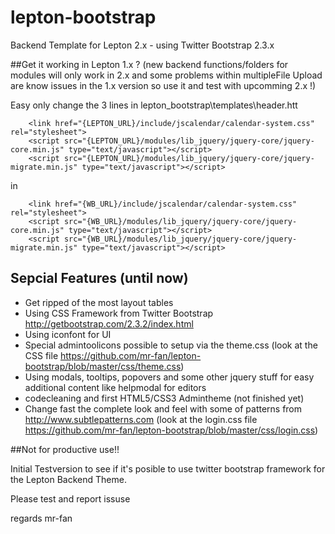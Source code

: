 lepton-bootstrap
================

Backend Template for Lepton 2.x - using Twitter Bootstrap 2.3.x 

##Get it working in Lepton 1.x ?
(new backend functions/folders for modules will only work in 2.x and some problems within multipleFile Upload are know issues in the 1.x version so use it and test with upcomming 2.x !)

Easy only change the 3 lines in lepton_bootstrap\templates\header.htt

		<link href="{LEPTON_URL}/include/jscalendar/calendar-system.css" rel="stylesheet">
		<script src="{LEPTON_URL}/modules/lib_jquery/jquery-core/jquery-core.min.js" type="text/javascript"></script>
		<script src="{LEPTON_URL}/modules/lib_jquery/jquery-core/jquery-migrate.min.js" type="text/javascript"></script>

in

		<link href="{WB_URL}/include/jscalendar/calendar-system.css" rel="stylesheet">
		<script src="{WB_URL}/modules/lib_jquery/jquery-core/jquery-core.min.js" type="text/javascript"></script>
		<script src="{WB_URL}/modules/lib_jquery/jquery-core/jquery-migrate.min.js" type="text/javascript"></script>


## Sepcial Features (until now)

- Get ripped of the most layout tables
- Using CSS Framework from Twitter Bootstrap <http://getbootstrap.com/2.3.2/index.html>
- Using iconfont for UI
- Special admintoolicons possible to setup via the theme.css (look at the CSS file <https://github.com/mr-fan/lepton-bootstrap/blob/master/css/theme.css>)
- Using modals, tooltips, popovers and some other jquery stuff for easy additional content like helpmodal for editors
- codecleaning and first HTML5/CSS3 Admintheme (not finished yet)
- Change fast the complete look and feel with some of patterns from <http://www.subtlepatterns.com> (look at the login.css file <https://github.com/mr-fan/lepton-bootstrap/blob/master/css/login.css>)


##Not for productive use!!

Initial Testversion to see if it's posible to use twitter bootstrap framework for the Lepton Backend Theme.

Please test and report issuse

regards mr-fan
